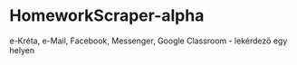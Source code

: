 # HomeworkScraper-alpha
e-Kréta, e-Mail, Facebook, Messenger, Google Classroom - lekérdező egy helyen
